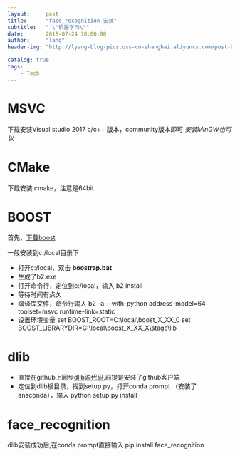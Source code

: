 ```yaml
---
layout:     post
title:      "face_recognition 安装"
subtitle:   " \"机器学习\""
date:       2018-07-24 10:00:00
author:     "lang"
header-img: "http://lyang-blog-pics.oss-cn-shanghai.aliyuncs.com/post-bg-2017/0330/170330.jpg"

catalog: true
tags:
    - Tech
---
```


# MSVC

下载安装Visual studio 2017 c/c++ 版本，community版本即可
*安装MinGW也可以*

# CMake

下载安装 cmake，注意是64bit

# BOOST

首先，[下载boost](http://www.boost.org/)

一般安装到c:/local目录下

* 打开c:/local，双击 **boostrap.bat**
* 生成了b2.exe
* 打开命令行，定位到c:/local，输入 
    b2 install
* 等待时间有点久
* 编译库文件，命令行输入
    b2 -a --with-python address-model=64 toolset=msvc runtime-link=static
* 设置环境变量
    set BOOST_ROOT=C:\local\boost_X_XX_0
    set BOOST_LIBRARYDIR=C:\local\boost_X_XX_X\stage\lib

# dlib

* 直接在github上同步[dlib源代码](https://github.com/davisking/dlib.git),前提是安装了github客户端
* 定位到dlib根目录，找到setup.py，打开conda prompt （安装了anaconda），输入
    python setup.py install

# face_recognition

dlib安装成功后,在conda prompt直接输入
    pip install face_recognition

